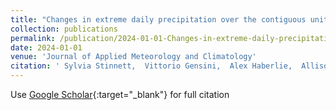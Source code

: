 ```yaml
---
title: "Changes in extreme daily precipitation over the contiguous united States from Convection-Permitting simulations"
collection: publications
permalink: /publication/2024-01-01-Changes-in-extreme-daily-precipitation-over-the-contiguous-united-States-from-Convection-Permitting-simulations
date: 2024-01-01
venue: 'Journal of Applied Meteorology and Climatology'
citation: ' Sylvia Stinnett,  Vittorio Gensini,  Alex Haberlie,  Allison Michaelis,  Walker Ashley, &quot;Changes in extreme daily precipitation over the contiguous united States from Convection-Permitting simulations.&quot; Journal of Applied Meteorology and Climatology, 2024.'
---
```

Use [Google Scholar](https://scholar.google.com/scholar?q=Changes+in+extreme+daily+precipitation+over+the+contiguous+united+States+from+Convection+Permitting+simulations){:target="_blank"} for full citation